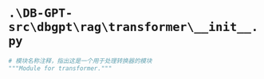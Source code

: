 # `.\DB-GPT-src\dbgpt\rag\transformer\__init__.py`

```py
# 模块名称注释，指出这是一个用于处理转换器的模块
"""Module for transformer."""
```